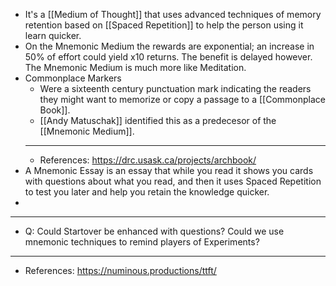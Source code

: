 - It's a [[Medium of Thought]] that uses advanced techniques of memory retention based on [[Spaced Repetition]] to help the person using it learn quicker.
- On the Mnemonic Medium the rewards are exponential; an increase in 50% of effort could yield x10 returns. The benefit is delayed however. The Mnemonic Medium is much more like Meditation.
- Commonplace Markers
	- Were a sixteenth century punctuation mark indicating the readers they might want to memorize or copy a passage to a [[Commonplace Book]].
	- [[Andy Matuschak]] identified this as a predecesor of the [[Mnemonic Medium]].
	- ---
	- References: https://drc.usask.ca/projects/archbook/
- A Mnemonic Essay is an essay that while you read it shows you cards with questions about what you read, and then it uses Spaced Repetition to test you later and help you retain the knowledge quicker.
-
- ---
- Q: Could Startover be enhanced with questions? Could we use mnemonic techniques to remind players of Experiments?
- ---
- References: https://numinous.productions/ttft/